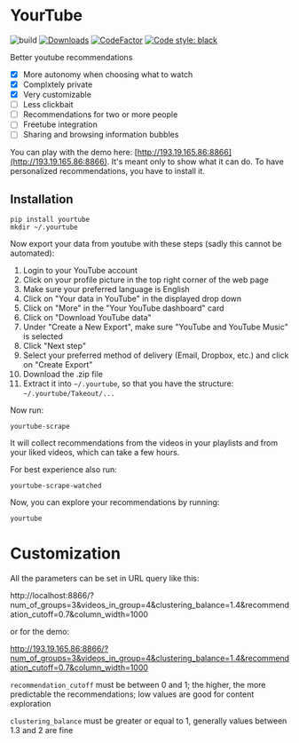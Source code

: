 # YourTube

![build](https://github.com/filyp/YourTube/actions/workflows/build.yml/badge.svg)
[![Downloads](https://pepy.tech/badge/yourtube)](https://pepy.tech/project/yourtube)
[![CodeFactor](https://www.codefactor.io/repository/github/filyp/yourtube/badge)](https://www.codefactor.io/repository/github/filyp/yourtube)
[![Code style: black](https://img.shields.io/badge/code%20style-black-000000.svg)](https://github.com/psf/black)


Better youtube recommendations

- [x] More autonomy when choosing what to watch
- [x] Complxtely private
- [x] Very customizable
- [ ] Less clickbait
- [ ] Recommendations for two or more people
- [ ] Freetube integration
- [ ] Sharing and browsing information bubbles

You can play with the demo here: [http://193.19.165.86:8866](http://193.19.165.86:8866). It's meant only to show what it can do. To have personalized recommendations, you have to install it.


## Installation

```
pip install yourtube
mkdir ~/.yourtube
```

Now export your data from youtube with these steps (sadly this cannot be automated):
1. Login to your YouTube account
2. Click on your profile picture in the top right corner of the web page
3. Make sure your preferred language is English
4. Click on "Your data in YouTube" in the displayed drop down
5. Click on "More" in the "Your YouTube dashboard" card
6. Click on "Download YouTube data"
7. Under "Create a New Export", make sure "YouTube and YouTube Music" is selected
8. Click "Next step"
9. Select your preferred method of delivery (Email, Dropbox, etc.) and click on "Create Export"
10. Download the .zip file
11. Extract it into `~/.yourtube`, so that you have the structure: `~/.yourtube/Takeout/...`

Now run:
```
yourtube-scrape
```

It will collect recommendations from the videos in your playlists and from your liked videos, which can take a few hours.

For best experience also run:
```
yourtube-scrape-watched
```

Now, you can explore your recommendations by running:
```
yourtube
```

# Customization

All the parameters can be set in URL query like this: 

http://localhost:8866/?num_of_groups=3&videos_in_group=4&clustering_balance=1.4&recommendation_cutoff=0.7&column_width=1000

or for the demo:

http://193.19.165.86:8866/?num_of_groups=3&videos_in_group=4&clustering_balance=1.4&recommendation_cutoff=0.7&column_width=1000

`recommendation_cutoff` must be between 0 and 1; the higher, the more predictable the recommendations; low values are good for content exploration

`clustering_balance` must be greater or equal to 1, generally values between 1.3 and 2 are fine